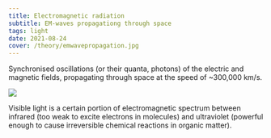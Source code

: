 ```yaml
---
title: Electromagnetic radiation
subtitle: EM-waves propagationg through space
tags: light
date: 2021-08-24
cover: /theory/emwavepropagation.jpg
---
```

 

Synchronised oscillations (or their quanta, photons) of the electric and magnetic fields, propagating through space at the speed of ~300,000 km/s. 


![](/theory/emwavepropagation.jpg)

Visible light is a certain portion of electromagnetic spectrum between infrared (too weak to excite electrons in molecules) and ultraviolet (powerful enough to cause irreversible chemical reactions in organic matter).